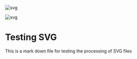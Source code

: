 ![svg](https://mfjamil.github.io/smyld-java/apps/pe/check2.svg?label=Testing)

![svg](https://mfjamil.github.io/smyld-java/apps/pe/check.svg?label=Testing)



# Testing SVG

This is a mark down file for testing the processing of SVG files
